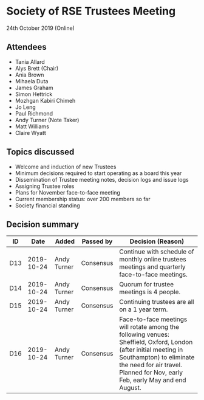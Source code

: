 # Society of RSE Trustees Meeting

24th October 2019 (Online)

## Attendees

   - Tania Allard
   - Alys Brett (Chair)
   - Ania Brown
   - Mihaela Duta
   - James Graham
   - Simon Hettrick
   - Mozhgan Kabiri Chimeh
   - Jo Leng
   - Paul Richmond
   - Andy Turner (Note Taker)
   - Matt Williams
   - Claire Wyatt


## Topics discussed

   - Welcome and induction of new Trustees
   - Minimum decisions required to start operating as a board this year
   - Dissemination of Trustee meeting notes, decision logs and issue logs
   - Assigning Trustee roles
   - Plans for November face-to-face meeting
   - Current membership status: over 200 members so far
   - Society financial standing

## Decision summary

| ID  | Date       | Added       | Passed by | Decision (Reason)                                                                                                                                                                                                          |
|-----|------------|-------------|-----------|----------------------------------------------------------------------------------------------------------------------------------------------------------------------------------------------------------------------------|
| D13 | 2019-10-24 | Andy Turner | Consensus | Continue with schedule of monthly online trustees meetings and quarterly face-to-face meetings.                                                                                                                            |
| D14 | 2019-10-24 | Andy Turner | Consensus | Quorum for trustee meetings is 4 people.                                                                                                                                                                                   |
| D15 | 2019-10-24 | Andy Turner | Consensus | Continuing trustees are all on a 1 year term.                                                                                                                                                                              |
| D16 | 2019-10-24 | Andy Turner | Consensus | Face-to-face meetings will rotate among the following venues: Sheffield, Oxford, London (after initial meeting in Southampton) to eliminate the need for air travel. Planned for Nov, early Feb, early May and end August. |

